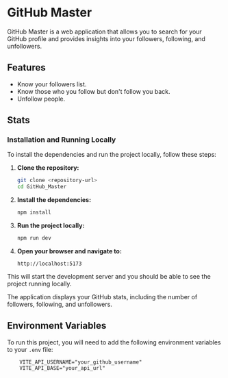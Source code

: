 # GitHub Master

GitHub Master is a web application that allows you to search for your GitHub profile and provides insights into your followers, following, and unfollowers.

## Features

- Know your followers list.
- Know those who you follow but don't follow you back.
- Unfollow people.

## Stats

### Installation and Running Locally

To install the dependencies and run the project locally, follow these steps:

1. **Clone the repository:**

   ```sh
   git clone <repository-url>
   cd GitHub_Master
   ```

2. **Install the dependencies:**

   ```sh
   npm install
   ```

3. **Run the project locally:**

   ```sh
   npm run dev
   ```

4. **Open your browser and navigate to:**
   ```
   http://localhost:5173
   ```

This will start the development server and you should be able to see the project running locally.

The application displays your GitHub stats, including the number of followers, following, and unfollowers.

## Environment Variables

To run this project, you will need to add the following environment variables to your `.env` file:

```.env
	VITE_API_USERNAME="your_github_username"
	VITE_API_BASE="your_api_url"
```
